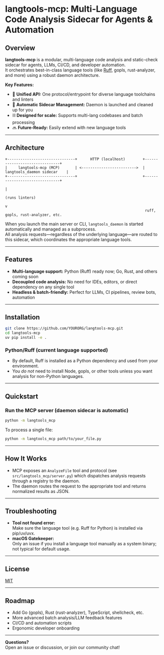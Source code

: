 # langtools-mcp: Multi-Language Code Analysis Sidecar for Agents & Automation

## Overview

**langtools-mcp** is a modular, multi-language code analysis and static-check sidecar for agents, LLMs, CI/CD, and developer automation.  
It orchestrates best-in-class language tools (like [Ruff](https://github.com/astral-sh/ruff), gopls, rust-analyzer, and more) using a robust daemon architecture.

**Key Features:**

- 🔗 **Unified API:** One protocol/entrypoint for diverse language toolchains and linters
- 🔄 **Automatic Sidecar Management:** Daemon is launched and cleaned up for you
- ⛓️ **Designed for scale:** Supports multi-lang codebases and batch processing
- 🔜 **Future-Ready:** Easily extend with new language tools

---

## Architecture

```text
+-------------------------------+      HTTP (localhost)        +-------------------------------+
|     langtools-mcp (MCP)       | <------------------------->  |   langtools_daemon sidecar    |
+-------------------------------+                              +-------------------------------+
                                                                              |
                                                                          (runs linters)
                                                                              v
                                                                ruff, gopls, rust-analyzer, etc.
```

When you launch the main server or CLI, `langtools_daemon` is started automatically and managed as a subprocess.  
All analysis requests—regardless of the underlying language—are routed to this sidecar, which coordinates the appropriate language tools.

---

## Features

- **Multi-language support:** Python (Ruff) ready now; Go, Rust, and others coming soon
- **Decoupled code analysis:** No need for IDEs, editors, or direct dependency on any single tool
- **Headless & batch-friendly:** Perfect for LLMs, CI pipelines, review bots, automation

---

## Installation

```bash
git clone https://github.com/YOURORG/langtools-mcp.git
cd langtools-mcp
uv pip install -e .
```

### Python/Ruff (current language supported)

- By default, Ruff is installed as a Python dependency and used from your environment.
- You _do not_ need to install Node, gopls, or other tools unless you want analysis for non-Python languages.

---

## Quickstart

### Run the MCP server (daemon sidecar is automatic)

```bash
python -m langtools_mcp
```

To process a single file:

```bash
python -m langtools_mcp path/to/your_file.py
```

---

## How It Works

- MCP exposes an `AnalyzeFile` tool and protocol (see `src/langtools_mcp/server.py`) which dispatches analysis requests through a registry to the daemon.
- The daemon routes the request to the appropriate tool and returns normalized results as JSON.

---

## Troubleshooting

- **Tool not found error:**  
  Make sure the language tool (e.g. Ruff for Python) is installed via pip/uv/uvx.
- **macOS Gatekeeper:**  
  Only an issue if you install a language tool manually as a system binary; not typical for default usage.

---

## License

[MIT](LICENSE)

---

## Roadmap

- Add Go (gopls), Rust (rust-analyzer), TypeScript, shellcheck, etc.
- More advanced batch analysis/LLM feedback features
- CI/CD and automation scripts
- Ergonomic developer onboarding

---

**Questions?**  
Open an issue or discussion, or join our community chat!
